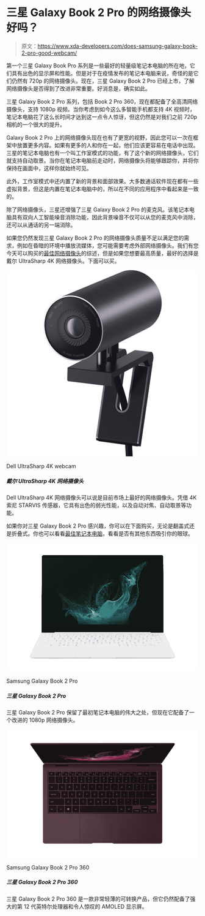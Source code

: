 # 三星 Galaxy Book 2 Pro 的网络摄像头好吗？

> 原文：<https://www.xda-developers.com/does-samsung-galaxy-book-2-pro-good-webcam/>

第一个三星 Galaxy Book Pro 系列是一些最好的轻量级笔记本电脑的所在地，它们具有出色的显示屏和性能。但是对于在疫情发布的笔记本电脑来说，奇怪的是它们仍然有 720p 的网络摄像头。现在，三星 Galaxy Book 2 Pro 已经上市，了解网络摄像头是否得到了改进非常重要。好消息是，确实如此。

三星 Galaxy Book 2 Pro 系列，包括 Book 2 Pro 360，现在都配备了全高清网络摄像头，支持 1080p 视频。当你考虑到如今这么多智能手机都支持 4K 视频时，笔记本电脑花了这么长时间才达到这一点令人惊讶，但这仍然是对我们之前 720p 相机的一个很大的提升。

Galaxy Book 2 Pro 上的网络摄像头现在也有了更宽的视野，因此您可以一次在框架中放置更多内容。如果有更多的人和你在一起，他们应该更容易在电话中出现。三星的笔记本电脑也有一个叫工作室模式的功能，有了这个新的网络摄像头，它们就支持自动取景。当你在笔记本电脑前走动时，网络摄像头将能够跟踪你，并将你保持在画面中，这样你就始终可见。

此外，工作室模式中还内置了新的背景和面部效果。大多数通话软件现在都有一些虚拟背景，但这是内置在笔记本电脑中的，所以在不同的应用程序中看起来是一致的。

除了网络摄像头，三星还增强了三星 Galaxy Book 2 Pro 的麦克风。该笔记本电脑具有双向人工智能噪音消除功能，因此背景噪音不仅可以从您的麦克风中消除，还可以从通话的另一端消除。

如果您仍然发现三星 Galaxy Book 2 Pro 的网络摄像头质量不足以满足您的需求，例如在昏暗的环境中播放流媒体，您可能需要考虑外部网络摄像头。我们有您今天可以购买的[最佳网络摄像头](https://www.xda-developers.com/best-webcams/)的综述，但是如果您想要最高质量，最好的选择是戴尔 UltraSharp 4K 网络摄像头。下面可以买。

 <picture>![The XPS 17 has a pretty bad webcam, so you're going to want a better camera if you plan to take video calls or stream online. The Dell UltraSharp is possibly the best webcam on the market, with a 4K Sony STARVIS sensor for low-light, autofocus, and other great features.](img/2c5030ef0fd3d7424d0f962ac40c2bb6.png)</picture> 

Dell UltraSharp 4K webcam

##### 戴尔 UltraSharp 4K 网络摄像头

Dell UltraSharp 4K 网络摄像头可以说是目前市场上最好的网络摄像头。凭借 4K 索尼 STARVIS 传感器，它具有出色的弱光性能，以及自动对焦、自动取景等功能。

如果你对三星 Galaxy Book 2 Pro 感兴趣，你可以在下面购买，无论是翻盖式还是折叠式。你也可以看看[最佳笔记本电脑](https://www.xda-developers.com/best-laptops/)，看看是否有其他东西吸引你的眼球。

 <picture>![The Samsung Galaxy Book 2 Pro takes everything its predecessor did and makes it better. It has more performance, a brighter display, and a better webcam, and it's just a fantastic lightweight laptop.](img/68b21ae5dec82cf7966d2c79fe4a325b.png)</picture> 

Samsung Galaxy Book 2 Pro

##### 三星 Galaxy Book 2 Pro

三星 Galaxy Book 2 Pro 保留了最初笔记本电脑的伟大之处，但现在它配备了一个改进的 1080p 网络摄像头。

 <picture>![The Samsung Galaxy Book 2 Pro 360 is an impressively thin convertible laptop with top-tier performance and a stunning AMOLED display.](img/3efbdcbc3b3e54befc448b6aac0791c1.png)</picture> 

Samsung Galaxy Book 2 Pro 360

##### 三星 Galaxy Book 2 Pro 360

三星 Galaxy Book 2 Pro 360 是一款非常轻薄的可转换产品，但它仍然配备了强大的第 12 代英特尔处理器和令人惊叹的 AMOLED 显示屏。